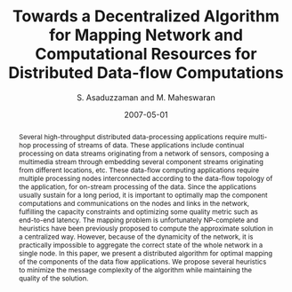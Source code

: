 ---
author: "S. Asaduzzaman and M. Maheswaran"
title: "Towards a Decentralized Algorithm for Mapping Network and Computational Resources for Distributed Data-flow Computations"
journal: "21st International Symposium on High Performance Computing Systems and Applications (HPCS'07)"
location: "12 pages, Saskatoon, Saskatchewan, Canada (CD-ROM proceedings)"
date: 2007-05-01
abstract: "Several high-throughput distributed data-processing applications require multi-hop processing of streams of data. These applications include continual processing on data streams originating from a network of sensors, composing a multimedia stream through embedding several component streams originating from different locations, etc. These data-flow computing applications require multiple processing nodes interconnected according to the data-flow topology of the application, for on-stream processing of the data. Since the applications usually sustain for a long period, it is important to optimally map the component computations and communications on the nodes and links in the network, fulfilling the capacity constraints and optimizing some quality metric such as end-to-end latency. The mapping problem is unfortunately NP-complete and heuristics have been previously proposed to compute the approximate solution in a centralized way. However, because of the dynamicity of the network, it is practically impossible to aggregate the correct state of the whole network in a single node. In this paper, we present a distributed algorithm for optimal mapping of the components of the data flow applications. We propose several heuristics to minimize the message complexity of the algorithm while maintaining the quality of the solution."
---